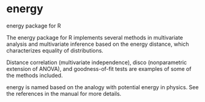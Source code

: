 # energy
energy package for R

The energy package for R implements several methods in multivariate analysis
and multivariate inference based on the energy distance, which characterizes
equality of distributions. 

Distance correlation (multivariate independence), disco (nonparametric extension
of ANOVA), and goodness-of-fit tests are examples of some of the methods included.

energy is named based on the analogy with potential energy in physics. See
the references in the manual for more details. 
